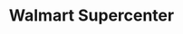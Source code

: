 ---
title: "Walmart Supercenter"
url: /orlando/walmart-supercenter-south-orange-blossom-trail/
shop: Supermarkt
---